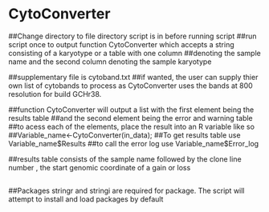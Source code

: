 # CytoConverter
##Change directory to file directory script is in before running script
##run script once to output function CytoConverter which accepts a string consisting of a karyotype or a table with one column 
##denoting the sample name and the second column denoting the sample karyotype

##supplementary file is cytoband.txt
##if wanted, the user can supply thier own list of cytobands to process as CytoConverter uses the bands at 800 resolution for build GCHr38.


##function CytoConverter will output a list with the first element being the results table
##and the second element being the error and warning table 
##to acess each of the elements, place the result into an R variable like so
##Variable_name<-CytoConverter(in_data);
##To get results table use Variable_name$Results
##to call the error log use Variable_name$Error_log

##results table consists of the sample name followed by the clone line number , the start genomic coordinate of a gain or loss
##
##Packages stringr and stringi are required for package. The script will attempt to install and load packages by default

